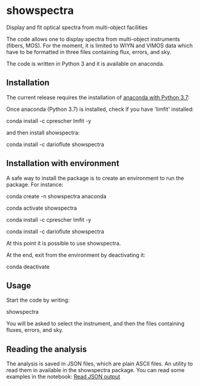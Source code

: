 # showspectra
Display and fit optical spectra from multi-object facilities

The code allows one to display spectra from multi-object instruments (fibers, MOS).
For the moment, it is limited to WIYN and VIMOS data which have to be formatted in three files containing flux, errors, and sky. 

The code is written in Python 3 and it is available on anaconda.

## Installation

The current release requires the installation of [anaconda with Python 3.7](https://www.anaconda.com/distribution):

Once anaconda (Python 3.7) is installed, check if you have 'limfit' installed:

conda install -c cprescher lmfit -y

and then install showspectra:

conda install -c darioflute showspectra

## Installation with environment

A safe way to install the package is to create an environment to run the package.
For instance:

conda create -n showspectra anaconda

conda activate showspectra

conda install -c cprescher lmfit -y

conda install -c darioflute showspectra

At this point it is possible to use showspectra.

At the end, exit from the environment by deactivating it:

conda deactivate

## Usage

Start the code by writing:

showspectra

You will be asked to select the instrument, and then the files containing fluxes, errors, and sky.

## Reading the analysis

The analysis is saved in JSON files, which are plain ASCII files.
An utility to read them in available in the showspectra package.
You can read some examples in the notebook: [Read JSON output](notebooks/ReadLines.ipynb)

